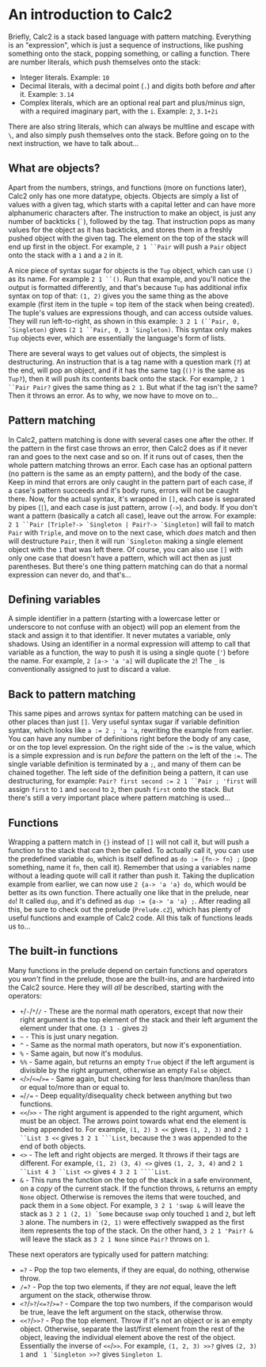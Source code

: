 # An introduction to Calc2

Briefly, Calc2 is a stack based language with pattern matching. Everything is an "expression", which is just a sequence of instructions, like pushing something onto the stack, popping something, or calling a function. There are number literals, which push themselves onto the stack:

* Integer literals. Example: `10`
* Decimal literals, with a decimal point (`.`) and digits both before *and* after it. Example: `3.14`
* Complex literals, which are an optional real part and plus/minus sign, with a required imaginary part, with the `i`. Example: `2`, `3.1+2i`

There are also string literals, which can always be multline and escape with ` \ `, and also simply push themselves onto the stack. Before going on to the next instruction, we have to talk about...

## What are objects?

Apart from the numbers, strings, and functions (more on functions later), Calc2 only has one more datatype, objects. Objects are simply a list of values with a given tag, which starts with a capital letter and can have more alphanumeric characters after. The instruction to make an object, is just any number of backticks (`` ` ``), followed by the tag. That instruction pops as many values for the object as it has backticks, and stores them in a freshly pushed object with the given tag. The element on the top of the stack will end up first in the object. For example, `2 1 ``Pair` will push a `Pair` object onto the stack with a `1` and a `2` in it.

A nice piece of syntax sugar for objects is the `Tup` object, which can use `()` as its name. For example `2 1 ``()`. Run that example, and you'll notice the output is formatted differently, and that's because `Tup` has additional infix syntax on top of that: `(1, 2)` gives you the same thing as the above example (first item in the tuple = top item of the stack when being created). The tuple's values are expressions though, and can access outside values. They will run left-to-right, as shown in this example: ```3 2 1 (``Pair, 0, `Singleton)``` gives ```(2 1 ``Pair, 0, 3 `Singleton)```. This syntax only makes `Tup` objects ever, which are essentially the language's form of lists.

There are several ways to get values out of objects, the simplest is destructuring. An instruction that is a tag name with a question mark (`?`) at the end, will pop an object, and if it has the same tag (`()?` is the same as `Tup?`), then it will push its contents back onto the stack. For example, `2 1 ``Pair Pair?` gives the same thing as `2 1`. But what if the tag isn't the same? Then it throws an error. As to why, we now have to move on to...

## Pattern matching

In Calc2, pattern matching is done with several cases one after the other. If the pattern in the first case throws an error, then Calc2 does as if it never ran and goes to the next case and so on. If it runs out of cases, then the whole pattern matching throws an error. Each case has an optional pattern (no pattern is the same as an empty pattern), and the body of the case. Keep in mind that errors are only caught in the pattern part of each case, if a case's pattern succeeds and it's body runs, errors will not be caught there. Now, for the actual syntax, it's wrapped in `[]`, each case is separated by pipes (`|`), and each case is just pattern, arrow (`->`), and body. If you don't want a pattern (basically a catch all case), leave out the arrow. For example: ```2 1 ``Pair [Triple?-> `Singleton | Pair?-> `Singleton]``` will fail to match `Pair` with `Triple`, and move on to the next case, which *does* match and then will destructure `Pair`, then it will run `` `Singleton `` making a single element object with the `1` that was left there. Of course, you can also use `[]` with only one case that doesn't have a pattern, which will act then as just parentheses. But there's one thing pattern matching can do that a normal expression can never do, and that's...

## Defining variables

A simple identifier in a pattern (starting with a lowercase letter or underscore to not confuse with an object) will pop an element from the stack and assign it to that identifier. It never mutates a variable, only shadows. Using an identifier in a normal expression will attemp to call that variable as a function, the way to push it is using a single quote (`'`) before the name. For example, `2 [a-> 'a 'a]` will duplicate the `2`! The `_` is conventionally assigned to just to discard a value.

## Back to pattern matching

This same pipes and arrows syntax for pattern matching can be used in other places than just `[]`. Very useful syntax sugar if variable definition syntax, which looks like `a := 2 ; 'a 'a`, rewriting the example from earlier. You can have any number of definitions right before the body of any case, or on the top level expression. On the right side of the `:=` is the value, which is a simple expression and is run *before* the pattern on the left of the `:=`. The single variable definition is terminated by a `;`, and many of them can be chained together. The left side of the definition being a pattern, it can use destructuring, for example: `Pair? first second := 2 1 ``Pair ; 'first` will assign `first` to `1` and `second` to `2`, then push `first` onto the stack. But there's still a very important place where pattern matching is used...

## Functions

Wrapping a pattern match in `{}` instead of `[]` will not call it, but will push a function to the stack that can then be called. To actually call it, you can use the predefined variable `do`, which is itself defined as `do := {fn-> fn} ;` (pop something, name it `fn`, then call it). Remember that using a variables name without a leading quote will call it rather than push it. Taking the duplication example from earlier, we can now use `2 {a-> 'a 'a} do`, which would be better as its own function. There actually one like that in the prelude, near `do`! It called `dup`, and it's defined as `dup := {a-> 'a 'a} ;`. After reading all this, be sure to check out the prelude (`Prelude.c2`), which has plenty of useful functions and example of Calc2 code. All this talk of functions leads us to...

## The built-in functions

Many functions in the prelude depend on certain functions and operators you *won't* find in the prelude, those are the built-ins, and are hardwired into the Calc2 source. Here they will *all* be described, starting with the operators:

* `+`/`-`/`*`/`/` - These are the normal math operators, except that now their right argument is the top element of the stack and their left argument the element under that one. (`3 1 -` gives `2`)
* `~` - This is just unary negation.
* `^` - Same as the normal math operators, but now it's exponentiation.
* `%` - Same again, but now it's modulus.
* `%%` - Same again, but returns an empty `True` object if the left argument is divisible by the right argument, otherwise an empty `False` object.
* `<`/`>`/`<=`/`>=` - Same again, but checking for less than/more than/less than or equal to/more than or equal to.
* `=`/`/=` - Deep equality/disequality check between anything but two functions.
* `<<`/`>>` - The right argument is appended to the right argument, which must be an object. The arrows point towards what end the element is being appended to. For example, `(1, 2) 3 <<` gives `(1, 2, 3)` and `2 1 ``List 3 <<` gives `3 2 1 ```List`, because the `3` was appended to the end of both objects.
* `<>` - The left and right objects are merged. It throws if their tags are different. For example, `(1, 2) (3, 4) <>` gives `(1, 2, 3, 4)` and `2 1 ``List 4 3 ``List <>` gives `4 3 2 1 ````List`.
* `&` - This runs the function on the top of the stack in a safe environment, on a *copy* of the current stack. If the function throws, `&` returns an empty `None` object. Otherwise is removes the items that were touched, and pack them in a `Some` object. For example, `3 2 1 'swap &` will leave the stack as ``3 2 1 (2, 1) `Some`` because `swap` only touched `1` and `2`, but left `3` alone. The numbers in `(2, 1)` were effectively swapped as the first item represents the top of the stack. On the other hand, `3 2 1 'Pair? &` will leave the stack as `3 2 1 None` since `Pair?` throws on `1`.

These next operators are typically used for pattern matching:

* `=?` - Pop the top two elements, if they are equal, do nothing, otherwise throw.
* `/=?` - Pop the top two elements, if they are *not* equal, leave the left argument on the stack, otherwise throw.
* `<?`/`>?`/`<=?`/`>=?` - Compare the top two numbers, if the comparison would be true, leave the left argument on the stack, otherwise throw.
* `<<?`/`>>?` - Pop the top element. Throw if it's not an object or is an empty object. Otherwise, separate the last/first element from the rest of the object, leaving the individual element above the rest of the object. Essentially the inverse of `<<`/`>>`. For example, `(1, 2, 3) >>?` gives `(2, 3) 1` and `` 1 `Singleton >>?`` gives `Singleton 1`.